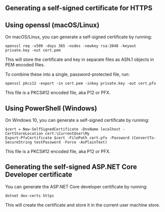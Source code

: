 Generating a self-signed certificate for HTTPS
----------------------------------------------

## Using openssl (macOS/Linux)

On macOS/Linux, you can generate a self-signed certificate by running:

    openssl req -x509 -days 365 -nodes -newkey rsa:2048 -keyout private.key -out cert.pem

This will store the certificate and key in separate files as ASN.1 objects in PEM encoded files.

To combine these into a single, password-protected file, run:

    openssl pkcs12 -export -in cert.pem -inkey private.key -out cert.pfx

This file is a PKCS#12 encoded file, aka P12 or PFX.

## Using PowerShell (Windows)

On Windows 10, you can generate a self-signed certificate by running:

    $cert = New-SelfSignedCertificate -DnsName localhost -CertStoreLocation cert:\CurrentUser\My
    Export-PfxCertificate $cert -FilePath cert.pfx -Password (ConvertTo-SecureString testPassword -Force -AsPlainText)

This file is a PKCS#12 encoded file, aka P12 or PFX.

## Generating the self-signed ASP.NET Core Developer certificate

You can generate the ASP.NET Core developer certificate by running:

```
dotnet dev-certs https
```

This will create the certificate and store it in the current user machine store.
